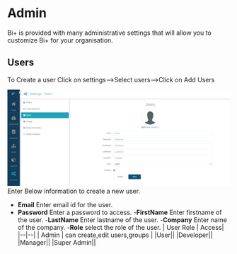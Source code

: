  # Admin

Bi+ is provided with many administrative settings that will allow you to customize Bi+ for your organisation.

## Users

To Create a user Click on settings-->Select users-->Click on Add Users

![enter image description here](https://raw.githubusercontent.com/sv18042016/fp1/658e3210c3cbe8e651e2fca391261b3ecc1be1b7/images/users.png)
Enter Below information to create a new user.
- **Email** Enter email id for the user.
- **Password** Enter a password to access.
-**FirstName** Enter firstname of the user.
-**LastName** Enter lastname of the user. 
-**Company** Enter name of the company.
-**Role** select the role of the user.
| User Role |  Access|
|--|--|
| Admin | can create,edit users,groups |
|User||
|Developer||
|Manager||
|Super Admin||
<!--stackedit_data:
eyJoaXN0b3J5IjpbMTA3MDIwMjY5NSw0NjU3NjY4MTYsLTk3ND
Y2MDE4N119
-->